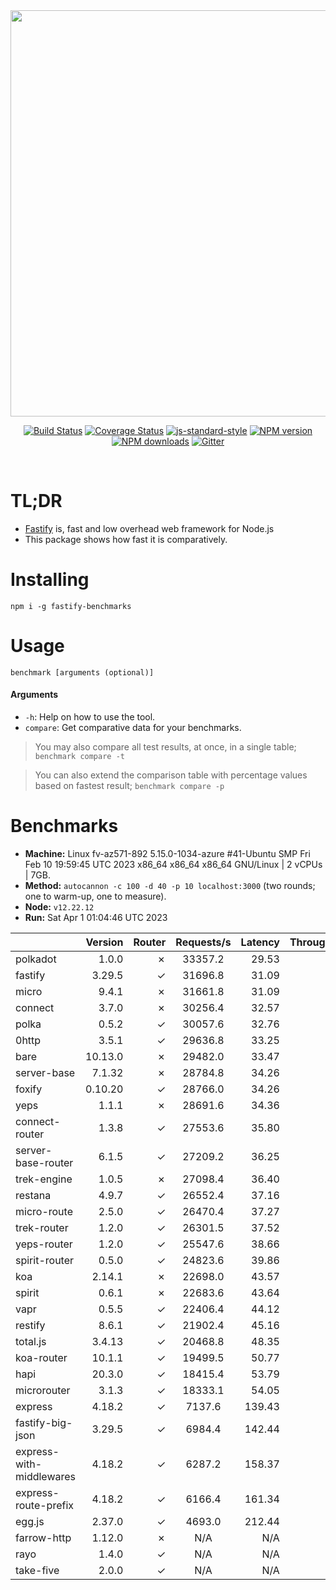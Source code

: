 <div align="center">
<img src="https://github.com/fastify/graphics/raw/master/full-logo.png" width="650" height="auto"/>
</div>

<div align="center">

[![Build Status](https://travis-ci.org/fastify/fastify.svg?branch=master)](https://travis-ci.org/fastify/fastify)
[![Coverage Status](https://coveralls.io/repos/github/fastify/fastify/badge.svg?branch=master)](https://coveralls.io/github/fastify/fastify?branch=master)
[![js-standard-style](https://img.shields.io/badge/code%20style-standard-brightgreen.svg?style=flat)](http://standardjs.com/)
[![NPM version](https://img.shields.io/npm/v/fastify.svg?style=flat)](https://www.npmjs.com/package/fastify)
[![NPM downloads](https://img.shields.io/npm/dm/fastify.svg?style=flat)](https://www.npmjs.com/package/fastify) [![Gitter](https://badges.gitter.im/gitterHQ/gitter.svg)](https://gitter.im/fastify)
</div>
<br />

# TL;DR

* [Fastify](https://github.com/fastify/fastify) is, fast and low overhead web framework for Node.js
* This package shows how fast it is comparatively.

# Installing

```
npm i -g fastify-benchmarks
```

# Usage

```
benchmark [arguments (optional)]
```

#### Arguments

* `-h`: Help on how to use the tool.
* `compare`: Get comparative data for your benchmarks.

> You may also compare all test results, at once, in a single table; `benchmark compare -t`

> You can also extend the comparison table with percentage values based on fastest result; `benchmark compare -p`
# Benchmarks
* __Machine:__ Linux fv-az571-892 5.15.0-1034-azure #41-Ubuntu SMP Fri Feb 10 19:59:45 UTC 2023 x86_64 x86_64 x86_64 GNU/Linux | 2 vCPUs | 7GB.
* __Method:__ `autocannon -c 100 -d 40 -p 10 localhost:3000` (two rounds; one to warm-up, one to measure).
* __Node:__ `v12.22.12`
* __Run:__ Sat Apr  1 01:04:46 UTC 2023

|                          | Version | Router | Requests/s | Latency | Throughput/Mb |
| :--                      | --:     | --:    | :-:        | --:     | --:           |
| polkadot                 | 1.0.0   | ✗      | 33357.2    | 29.53   | 5.95          |
| fastify                  | 3.29.5  | ✓      | 31696.8    | 31.09   | 5.65          |
| micro                    | 9.4.1   | ✗      | 31661.8    | 31.09   | 5.65          |
| connect                  | 3.7.0   | ✗      | 30256.4    | 32.57   | 5.40          |
| polka                    | 0.5.2   | ✓      | 30057.6    | 32.76   | 5.36          |
| 0http                    | 3.5.1   | ✓      | 29636.8    | 33.25   | 5.29          |
| bare                     | 10.13.0 | ✗      | 29482.0    | 33.47   | 5.26          |
| server-base              | 7.1.32  | ✗      | 28784.8    | 34.26   | 5.13          |
| foxify                   | 0.10.20 | ✓      | 28766.0    | 34.26   | 4.72          |
| yeps                     | 1.1.1   | ✗      | 28691.6    | 34.36   | 5.12          |
| connect-router           | 1.3.8   | ✓      | 27553.6    | 35.80   | 4.91          |
| server-base-router       | 6.1.5   | ✓      | 27209.2    | 36.25   | 4.85          |
| trek-engine              | 1.0.5   | ✗      | 27098.4    | 36.40   | 4.44          |
| restana                  | 4.9.7   | ✓      | 26552.4    | 37.16   | 4.73          |
| micro-route              | 2.5.0   | ✓      | 26470.4    | 37.27   | 4.72          |
| trek-router              | 1.2.0   | ✓      | 26301.5    | 37.52   | 4.31          |
| yeps-router              | 1.2.0   | ✓      | 25547.6    | 38.66   | 4.56          |
| spirit-router            | 0.5.0   | ✓      | 24823.6    | 39.86   | 4.43          |
| koa                      | 2.14.1  | ✗      | 22698.0    | 43.57   | 4.05          |
| spirit                   | 0.6.1   | ✗      | 22683.6    | 43.64   | 4.05          |
| vapr                     | 0.5.5   | ✓      | 22406.4    | 44.12   | 3.68          |
| restify                  | 8.6.1   | ✓      | 21902.4    | 45.16   | 3.95          |
| total.js                 | 3.4.13  | ✓      | 20468.8    | 48.35   | 6.27          |
| koa-router               | 10.1.1  | ✓      | 19499.5    | 50.77   | 3.48          |
| hapi                     | 20.3.0  | ✓      | 18415.4    | 53.79   | 3.28          |
| microrouter              | 3.1.3   | ✓      | 18333.1    | 54.05   | 3.27          |
| express                  | 4.18.2  | ✓      | 7137.6     | 139.43  | 1.27          |
| fastify-big-json         | 3.29.5  | ✓      | 6984.4     | 142.44  | 80.35         |
| express-with-middlewares | 4.18.2  | ✓      | 6287.2     | 158.37  | 2.41          |
| express-route-prefix     | 4.18.2  | ✓      | 6166.4     | 161.34  | 2.28          |
| egg.js                   | 2.37.0  | ✓      | 4693.0     | 212.44  | 1.65          |
| farrow-http              | 1.12.0  | ✗      | N/A        | N/A     | N/A           |
| rayo                     | 1.4.0   | ✓      | N/A        | N/A     | N/A           |
| take-five                | 2.0.0   | ✓      | N/A        | N/A     | N/A           |
